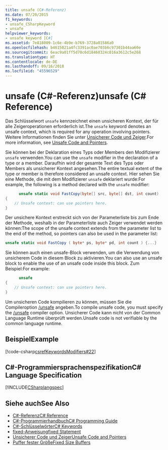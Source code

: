 ```yaml
---
title: unsafe (C#-Referenz)
ms.date: 07/20/2015
f1_keywords:
- unsafe_CSharpKeyword
- unsafe
helpviewer_keywords:
- unsafe keyword [C#]
ms.assetid: 7e818009-1c6e-4b9e-b769-3728a01586a0
ms.openlocfilehash: b4615021a4fc3391ac0ae703b6c97301b44aa60e
ms.sourcegitcommit: 6eac9a01ff5d70c6d18460324c016a3612c5e268
ms.translationtype: HT
ms.contentlocale: de-DE
ms.lasthandoff: 09/16/2018
ms.locfileid: "45596529"
---
```

# <a name="unsafe-c-reference"></a><span data-ttu-id="5b7e6-102">unsafe (C#-Referenz)</span><span class="sxs-lookup"><span data-stu-id="5b7e6-102">unsafe (C# Reference)</span></span>
<span data-ttu-id="5b7e6-103">Das Schlüsselwort `unsafe` kennzeichnet einen unsicheren Kontext, der für alle Zeigeroperationen erforderlich ist.</span><span class="sxs-lookup"><span data-stu-id="5b7e6-103">The `unsafe` keyword denotes an unsafe context, which is required for any operation involving pointers.</span></span> <span data-ttu-id="5b7e6-104">Weitere Informationen finden Sie unter [Unsicherer Code und Zeiger](../../../csharp/programming-guide/unsafe-code-pointers/index.md).</span><span class="sxs-lookup"><span data-stu-id="5b7e6-104">For more information, see [Unsafe Code and Pointers](../../../csharp/programming-guide/unsafe-code-pointers/index.md).</span></span>  
  
 <span data-ttu-id="5b7e6-105">Sie können bei der Deklaration eines Typs oder Members den Modifizierer `unsafe` verwenden.</span><span class="sxs-lookup"><span data-stu-id="5b7e6-105">You can use the `unsafe` modifier in the declaration of a type or a member.</span></span> <span data-ttu-id="5b7e6-106">Daraufhin wird der gesamte Text des Typs oder Members als unsicherer Kontext angesehen.</span><span class="sxs-lookup"><span data-stu-id="5b7e6-106">The entire textual extent of the type or member is therefore considered an unsafe context.</span></span> <span data-ttu-id="5b7e6-107">Hier sehen Sie eine Methode, die mit dem Modifizierer `unsafe` deklariert wurde:</span><span class="sxs-lookup"><span data-stu-id="5b7e6-107">For example, the following is a method declared with the `unsafe` modifier:</span></span>  
  
```csharp  
      unsafe static void FastCopy(byte[] src, byte[] dst, int count)  
{  
    // Unsafe context: can use pointers here.  
}  
```  
  
 <span data-ttu-id="5b7e6-108">Der unsichere Kontext erstreckt sich von der Parameterliste bis zum Ende der Methode, weshalb in der Parameterliste auch Zeiger verwendet werden können:</span><span class="sxs-lookup"><span data-stu-id="5b7e6-108">The scope of the unsafe context extends from the parameter list to the end of the method, so pointers can also be used in the parameter list:</span></span>  
  
```csharp  
unsafe static void FastCopy ( byte* ps, byte* pd, int count ) {...}  
```  
  
 <span data-ttu-id="5b7e6-109">Sie können auch einen unsafe-Block verwenden, um die Verwendung von unsicherem Code in diesem Block zu aktivieren.</span><span class="sxs-lookup"><span data-stu-id="5b7e6-109">You can also use an unsafe block to enable the use of an unsafe code inside this block.</span></span> <span data-ttu-id="5b7e6-110">Zum Beispiel:</span><span class="sxs-lookup"><span data-stu-id="5b7e6-110">For example:</span></span>  
  
```csharp  
      unsafe  
{  
    // Unsafe context: can use pointers here.  
}  
```  
  
 <span data-ttu-id="5b7e6-111">Um unsicheren Code kompilieren zu können, müssen Sie die Compileroption [/unsafe](../../../csharp/language-reference/compiler-options/unsafe-compiler-option.md) angeben.</span><span class="sxs-lookup"><span data-stu-id="5b7e6-111">To compile unsafe code, you must specify the [/unsafe](../../../csharp/language-reference/compiler-options/unsafe-compiler-option.md) compiler option.</span></span> <span data-ttu-id="5b7e6-112">Unsicherer Code kann nicht von der Common Language Runtime überprüft werden.</span><span class="sxs-lookup"><span data-stu-id="5b7e6-112">Unsafe code is not verifiable by the common language runtime.</span></span>  
  
## <a name="example"></a><span data-ttu-id="5b7e6-113">Beispiel</span><span class="sxs-lookup"><span data-stu-id="5b7e6-113">Example</span></span>  
 [!code-csharp[csrefKeywordsModifiers#22](../../../csharp/language-reference/keywords/codesnippet/CSharp/unsafe_1.cs)]  
  
## <a name="c-language-specification"></a><span data-ttu-id="5b7e6-114">C#-Programmiersprachenspezifikation</span><span class="sxs-lookup"><span data-stu-id="5b7e6-114">C# Language Specification</span></span>  
 [!INCLUDE[CSharplangspec](~/includes/csharplangspec-md.md)]  
  
## <a name="see-also"></a><span data-ttu-id="5b7e6-115">Siehe auch</span><span class="sxs-lookup"><span data-stu-id="5b7e6-115">See Also</span></span>

- [<span data-ttu-id="5b7e6-116">C#-Referenz</span><span class="sxs-lookup"><span data-stu-id="5b7e6-116">C# Reference</span></span>](../../../csharp/language-reference/index.md)  
- [<span data-ttu-id="5b7e6-117">C#-Programmierhandbuch</span><span class="sxs-lookup"><span data-stu-id="5b7e6-117">C# Programming Guide</span></span>](../../../csharp/programming-guide/index.md)  
- [<span data-ttu-id="5b7e6-118">C#-Schlüsselwörter</span><span class="sxs-lookup"><span data-stu-id="5b7e6-118">C# Keywords</span></span>](../../../csharp/language-reference/keywords/index.md)  
- [<span data-ttu-id="5b7e6-119">fixed-Anweisung</span><span class="sxs-lookup"><span data-stu-id="5b7e6-119">fixed Statement</span></span>](../../../csharp/language-reference/keywords/fixed-statement.md)  
- [<span data-ttu-id="5b7e6-120">Unsicherer Code und Zeiger</span><span class="sxs-lookup"><span data-stu-id="5b7e6-120">Unsafe Code and Pointers</span></span>](../../../csharp/programming-guide/unsafe-code-pointers/index.md)  
- [<span data-ttu-id="5b7e6-121">Puffer fester Größe</span><span class="sxs-lookup"><span data-stu-id="5b7e6-121">Fixed Size Buffers</span></span>](../../../csharp/programming-guide/unsafe-code-pointers/fixed-size-buffers.md)
